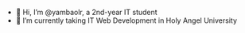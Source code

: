 - 👋 Hi, I’m @yambaolr, a 2nd-year IT student
- 🌱 I’m currently taking IT Web Development in Holy Angel University

<!---
yambaolr/yambaolr is a ✨ special ✨ repository because its `README.md` (this file) appears on your GitHub profile.
You can click the Preview link to take a look at your changes.
--->
